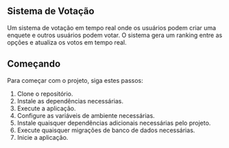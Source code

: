 ## Sistema de Votação

Um sistema de votação em tempo real onde os usuários podem criar uma enquete e outros usuários podem votar. O sistema gera um ranking entre as opções e atualiza os votos em tempo real.

## Começando

Para começar com o projeto, siga estes passos:

1. Clone o repositório.
2. Instale as dependências necessárias.
3. Execute a aplicação.
4. Configure as variáveis de ambiente necessárias.
5. Instale quaisquer dependências adicionais necessárias pelo projeto.
6. Execute quaisquer migrações de banco de dados necessárias.
7. Inicie a aplicação.

